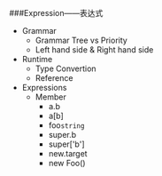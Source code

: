 ###Expression——表达式
- Grammar
	- Grammar Tree vs Priority
	- Left hand side & Right hand side
- Runtime
	- Type Convertion
	- Reference
- Expressions
	- Member
		- a.b
		- a[b]
		- foo`string`
		- super.b
		- super['b']
		- new.target
		- new Foo()